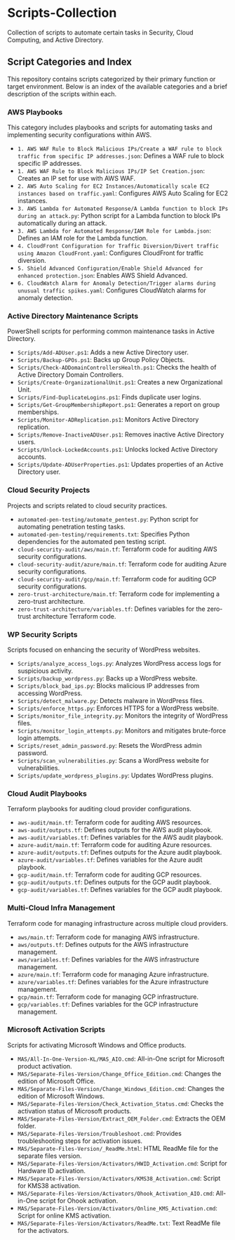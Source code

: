 # Scripts-Collection
 Collection of scripts to automate certain tasks in Security, Cloud Computing, and Active Directory.

 ## Script Categories and Index

 This repository contains scripts categorized by their primary function or target environment. Below is an index of the available categories and a brief description of the scripts within each.

 ### AWS Playbooks

 This category includes playbooks and scripts for automating tasks and implementing security configurations within AWS.

 *   `1. AWS WAF Rule to Block Malicious IPs/Create a WAF rule to block traffic from specific IP addresses.json`: Defines a WAF rule to block specific IP addresses.
 *   `1. AWS WAF Rule to Block Malicious IPs/IP Set Creation.json`: Creates an IP set for use with AWS WAF.
 *   `2. AWS Auto Scaling for EC2 Instances/Automatically scale EC2 instances based on traffic.yaml`: Configures AWS Auto Scaling for EC2 instances.
 *   `3. AWS Lambda for Automated Response/A Lambda function to block IPs during an attack.py`: Python script for a Lambda function to block IPs automatically during an attack.
 *   `3. AWS Lambda for Automated Response/IAM Role for Lambda.json`: Defines an IAM role for the Lambda function.
 *   `4. CloudFront Configuration for Traffic Diversion/Divert traffic using Amazon CloudFront.yaml`: Configures CloudFront for traffic diversion.
 *   `5. Shield Advanced Configuration/Enable Shield Advanced for enhanced protection.json`: Enables AWS Shield Advanced.
 *   `6. CloudWatch Alarm for Anomaly Detection/Trigger alarms during unusual traffic spikes.yaml`: Configures CloudWatch alarms for anomaly detection.

 ### Active Directory Maintenance Scripts

 PowerShell scripts for performing common maintenance tasks in Active Directory.

 *   `Scripts/Add-ADUser.ps1`: Adds a new Active Directory user.
 *   `Scripts/Backup-GPOs.ps1`: Backs up Group Policy Objects.
 *   `Scripts/Check-ADDomainControllersHealth.ps1`: Checks the health of Active Directory Domain Controllers.
 *   `Scripts/Create-OrganizationalUnit.ps1`: Creates a new Organizational Unit.
 *   `Scripts/Find-DuplicateLogins.ps1`: Finds duplicate user logins.
 *   `Scripts/Get-GroupMembershipReport.ps1`: Generates a report on group memberships.
 *   `Scripts/Monitor-ADReplication.ps1`: Monitors Active Directory replication.
 *   `Scripts/Remove-InactiveADUser.ps1`: Removes inactive Active Directory users.
 *   `Scripts/Unlock-LockedAccounts.ps1`: Unlocks locked Active Directory accounts.
 *   `Scripts/Update-ADUserProperties.ps1`: Updates properties of an Active Directory user.

 ### Cloud Security Projects

 Projects and scripts related to cloud security practices.

 *   `automated-pen-testing/automate_pentest.py`: Python script for automating penetration testing tasks.
 *   `automated-pen-testing/requirements.txt`: Specifies Python dependencies for the automated pen testing script.
 *   `cloud-security-audit/aws/main.tf`: Terraform code for auditing AWS security configurations.
 *   `cloud-security-audit/azure/main.tf`: Terraform code for auditing Azure security configurations.
 *   `cloud-security-audit/gcp/main.tf`: Terraform code for auditing GCP security configurations.
 *   `zero-trust-architecture/main.tf`: Terraform code for implementing a zero-trust architecture.
 *   `zero-trust-architecture/variables.tf`: Defines variables for the zero-trust architecture Terraform code.

 ### WP Security Scripts

 Scripts focused on enhancing the security of WordPress websites.

 *   `Scripts/analyze_access_logs.py`: Analyzes WordPress access logs for suspicious activity.
 *   `Scripts/backup_wordpress.py`: Backs up a WordPress website.
 *   `Scripts/block_bad_ips.py`: Blocks malicious IP addresses from accessing WordPress.
 *   `Scripts/detect_malware.py`: Detects malware in WordPress files.
 *   `Scripts/enforce_https.py`: Enforces HTTPS for a WordPress website.
 *   `Scripts/monitor_file_integrity.py`: Monitors the integrity of WordPress files.
 *   `Scripts/monitor_login_attempts.py`: Monitors and mitigates brute-force login attempts.
 *   `Scripts/reset_admin_password.py`: Resets the WordPress admin password.
 *   `Scripts/scan_vulnerabilities.py`: Scans a WordPress website for vulnerabilities.
 *   `Scripts/update_wordpress_plugins.py`: Updates WordPress plugins.

 ### Cloud Audit Playbooks

 Terraform playbooks for auditing cloud provider configurations.

 *   `aws-audit/main.tf`: Terraform code for auditing AWS resources.
 *   `aws-audit/outputs.tf`: Defines outputs for the AWS audit playbook.
 *   `aws-audit/variables.tf`: Defines variables for the AWS audit playbook.
 *   `azure-audit/main.tf`: Terraform code for auditing Azure resources.
 *   `azure-audit/outputs.tf`: Defines outputs for the Azure audit playbook.
 *   `azure-audit/variables.tf`: Defines variables for the Azure audit playbook.
 *   `gcp-audit/main.tf`: Terraform code for auditing GCP resources.
 *   `gcp-audit/outputs.tf`: Defines outputs for the GCP audit playbook.
 *   `gcp-audit/variables.tf`: Defines variables for the GCP audit playbook.

 ### Multi-Cloud Infra Management

 Terraform code for managing infrastructure across multiple cloud providers.

 *   `aws/main.tf`: Terraform code for managing AWS infrastructure.
 *   `aws/outputs.tf`: Defines outputs for the AWS infrastructure management.
 *   `aws/variables.tf`: Defines variables for the AWS infrastructure management.
 *   `azure/main.tf`: Terraform code for managing Azure infrastructure.
 *   `azure/variables.tf`: Defines variables for the Azure infrastructure management.
 *   `gcp/main.tf`: Terraform code for managing GCP infrastructure.
 *   `gcp/variables.tf`: Defines variables for the GCP infrastructure management.

 ### Microsoft Activation Scripts

 Scripts for activating Microsoft Windows and Office products.

 *   `MAS/All-In-One-Version-KL/MAS_AIO.cmd`: All-in-One script for Microsoft product activation.
 *   `MAS/Separate-Files-Version/Change_Office_Edition.cmd`: Changes the edition of Microsoft Office.
 *   `MAS/Separate-Files-Version/Change_Windows_Edition.cmd`: Changes the edition of Microsoft Windows.
 *   `MAS/Separate-Files-Version/Check_Activation_Status.cmd`: Checks the activation status of Microsoft products.
 *   `MAS/Separate-Files-Version/Extract_OEM_Folder.cmd`: Extracts the OEM folder.
 *   `MAS/Separate-Files-Version/Troubleshoot.cmd`: Provides troubleshooting steps for activation issues.
 *   `MAS/Separate-Files-Version/_ReadMe.html`: HTML ReadMe file for the separate files version.
 *   `MAS/Separate-Files-Version/Activators/HWID_Activation.cmd`: Script for Hardware ID activation.
 *   `MAS/Separate-Files-Version/Activators/KMS38_Activation.cmd`: Script for KMS38 activation.
 *   `MAS/Separate-Files-Version/Activators/Ohook_Activation_AIO.cmd`: All-in-One script for Ohook activation.
 *   `MAS/Separate-Files-Version/Activators/Online_KMS_Activation.cmd`: Script for online KMS activation.
 *   `MAS/Separate-Files-Version/Activators/ReadMe.txt`: Text ReadMe file for the activators.